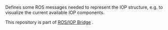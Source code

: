 Defines some ROS messages needed to represent the IOP structure, e.g. to visualize the current available IOP components.

This repository is part of [ROS/IOP Bridge](https://github.com/fkie/iop_core/blob/master/README.md) .